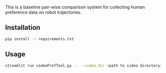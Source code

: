 This is a baseline pair-wise comparison system for collecting human preference data on robot trajectories.

## Installation
```bash
pip install -r requirements.txt
```

## Usage
```bash
streamlit run videoPrefTool.py -- --video_dir <path to video directory>
```